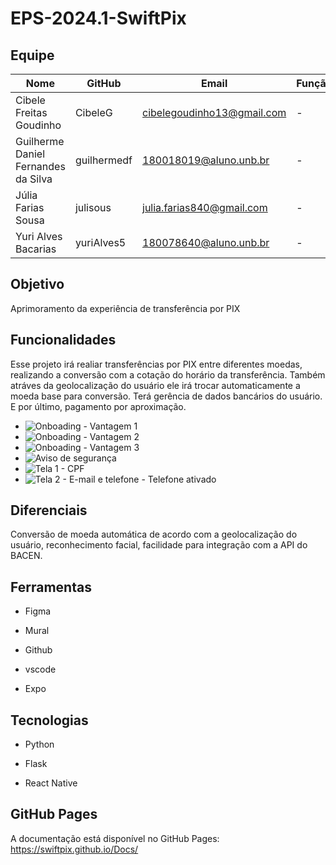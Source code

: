 # EPS-2024.1-SwiftPix

## Equipe
| Nome | GitHub | Email | Função |
| ---- | ---- | ---- | ---- |
| Cibele Freitas Goudinho | CibeleG | cibelegoudinho13@gmail.com | - |
| Guilherme Daniel Fernandes da Silva| guilhermedf | 180018019@aluno.unb.br | - |
| Júlia Farias Sousa | julisous | julia.farias840@gmail.com | - |
| Yuri Alves Bacarias | yuriAlves5 | 180078640@aluno.unb.br | - |

## Objetivo

Aprimoramento da experiência de transferência por PIX 

## Funcionalidades
Esse projeto irá realiar transferências por PIX entre diferentes moedas, realizando a conversão com a cotação do horário da transferência. Também atráves da geolocalização do usuário ele irá trocar automaticamente a moeda base para conversão. 
Terá gerência de dados bancários do usuário. E por último, pagamento por aproximação.

- ![Onboading - Vantagem 1](https://github.com/CibeleG/EPS-2024.1-Fintech-PIX/assets/60350851/d7af3c28-c173-44d7-b8c7-8d161e6af001)
- ![Onboading - Vantagem 2](https://github.com/CibeleG/EPS-2024.1-Fintech-PIX/assets/60350851/c45f55b8-49cf-45d5-a9c8-322bd3510ba3)
- ![Onboading - Vantagem 3](https://github.com/CibeleG/EPS-2024.1-Fintech-PIX/assets/60350851/e8ec7eef-17f1-405e-8663-8050e9382135)
- ![Aviso de segurança](https://github.com/CibeleG/EPS-2024.1-Fintech-PIX/assets/60350851/408da93e-0f34-4b2d-b83c-6e039c4129fc)
- ![Tela 1 - CPF](https://github.com/CibeleG/EPS-2024.1-Fintech-PIX/assets/60350851/017a401c-b4cc-48e2-91ce-88bb8ac229ac)
- ![Tela 2 - E-mail e telefone - Telefone ativado](https://github.com/CibeleG/EPS-2024.1-Fintech-PIX/assets/60350851/4c3b972a-7f89-488b-b9fe-064f94bb8372)


## Diferenciais

Conversão de moeda automática de acordo com a geolocalização do usuário, reconhecimento facial, facilidade para integração com a API do BACEN. 

## Ferramentas

- Figma 

- ⁠Mural

- ⁠Github 

- ⁠vscode 

- ⁠Expo 

## Tecnologias

- Python

- Flask

- ⁠React Native

## GitHub Pages

A documentação está disponível no GitHub Pages: https://swiftpix.github.io/Docs/
